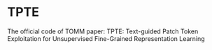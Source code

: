 # TPTE
The official code of TOMM paper: TPTE: Text-guided Patch Token Exploitation for Unsupervised Fine-Grained Representation Learning
